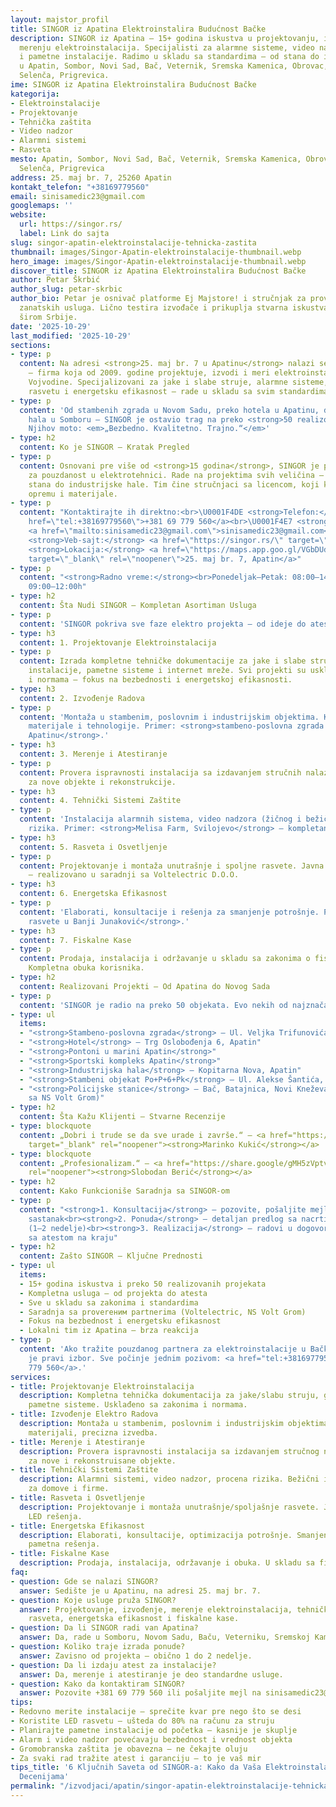```yaml
---
layout: majstor_profil
title: SINGOR iz Apatina Elektroinstalira Budućnost Bačke
description: SINGOR iz Apatina – 15+ godina iskustva u projektovanju, izvođenju i
  merenju elektroinstalacija. Specijalisti za alarmne sisteme, video nadzor, rasvetu
  i pametne instalacije. Radimo u skladu sa standardima – od stana do industrije.
  u Apatin, Sombor, Novi Sad, Bač, Veternik, Sremska Kamenica, Obrovac, Svilojevo,
  Selenča, Prigrevica.
ime: SINGOR iz Apatina Elektroinstalira Budućnost Bačke
kategorija:
- Elektroinstalacije
- Projektovanje
- Tehnička zaštita
- Video nadzor
- Alarmni sistemi
- Rasveta
mesto: Apatin, Sombor, Novi Sad, Bač, Veternik, Sremska Kamenica, Obrovac, Svilojevo,
  Selenča, Prigrevica
address: 25. maj br. 7, 25260 Apatin
kontakt_telefon: "+38169779560"
email: sinisamedic23@gmail.com
googlemaps: ''
website:
  url: https://singor.rs/
  label: Link do sajta
slug: singor-apatin-elektroinstalacije-tehnicka-zastita
thumbnail: images/Singor-Apatin-elektroinstalacije-thumbnail.webp
hero_image: images/Singor-Apatin-elektroinstalacije-thumbnail.webp
discover_title: SINGOR iz Apatina Elektroinstalira Budućnost Bačke
author: Petar Škrbić
author_slug: petar-skrbic
author_bio: Petar je osnivač platforme Ej Majstore! i stručnjak za proveru kvaliteta
  zanatskih usluga. Lično testira izvođače i prikuplja stvarna iskustva korisnika
  širom Srbije.
date: '2025-10-29'
last_modified: '2025-10-29'
sections:
- type: p
  content: Na adresi <strong>25. maj br. 7 u Apatinu</strong> nalazi se <strong>SINGOR</strong>
    – firma koja od 2009. godine projektuje, izvodi i meri elektroinstalacije širom
    Vojvodine. Specijalizovani za jake i slabe struje, alarmne sisteme, video nadzor,
    rasvetu i energetsku efikasnost – rade u skladu sa svim standardima i zakonima.
- type: p
  content: 'Od stambenih zgrada u Novom Sadu, preko hotela u Apatinu, do industrijskih
    hala u Somboru – SINGOR je ostavio trag na preko <strong>50 realizovanih projekata</strong>.
    Njihov moto: <em>„Bezbedno. Kvalitetno. Trajno.“</em>'
- type: h2
  content: Ko je SINGOR – Kratak Pregled
- type: p
  content: Osnovani pre više od <strong>15 godina</strong>, SINGOR je postao sinonim
    za pouzdanost u elektrotehnici. Rade na projektima svih veličina – od jednosobnog
    stana do industrijske hale. Tim čine stručnjaci sa licencom, koji koriste savremenu
    opremu i materijale.
- type: p
  content: "Kontaktirajte ih direktno:<br>\U0001F4DE <strong>Telefon:</strong> <a
    href=\"tel:+38169779560\">+381 69 779 560</a><br>\U0001F4E7 <strong>Email:</strong>
    <a href=\"mailto:sinisamedic23@gmail.com\">sinisamedic23@gmail.com</a><br>\U0001F310
    <strong>Veb-sajt:</strong> <a href=\"https://singor.rs/\" target=\"_blank\" rel=\"noopener\">singor.rs</a><br>\U0001F4CD
    <strong>Lokacija:</strong> <a href=\"https://maps.app.goo.gl/VGbDUdrAzDcs2SMr7\"
    target=\"_blank\" rel=\"noopener\">25. maj br. 7, Apatin</a>"
- type: p
  content: "<strong>Radno vreme:</strong><br>Ponedeljak–Petak: 08:00–14:30h<br>Subota:
    09:00–12:00h"
- type: h2
  content: Šta Nudi SINGOR – Kompletan Asortiman Usluga
- type: p
  content: 'SINGOR pokriva sve faze elektro projekta – od ideje do atesta:'
- type: h3
  content: 1. Projektovanje Elektroinstalacija
- type: p
  content: Izrada kompletne tehničke dokumentacije za jake i slabe struje, gromobranske
    instalacije, pametne sisteme i internet mreže. Svi projekti su usklađeni sa zakonima
    i normama – fokus na bezbednosti i energetskoj efikasnosti.
- type: h3
  content: 2. Izvođenje Radova
- type: p
  content: 'Montaža u stambenim, poslovnim i industrijskim objektima. Koriste savremene
    materijale i tehnologije. Primer: <strong>stambeno-poslovna zgrada Po+P+4+Pk u
    Apatinu</strong>.'
- type: h3
  content: 3. Merenje i Atestiranje
- type: p
  content: Provera ispravnosti instalacija sa izdavanjem stručnih nalaza. Obavezno
    za nove objekte i rekonstrukcije.
- type: h3
  content: 4. Tehnički Sistemi Zaštite
- type: p
  content: 'Instalacija alarmnih sistema, video nadzora (žičnog i bežičnog), procena
    rizika. Primer: <strong>Melisa Farm, Svilojevo</strong> – kompletan sistem zaštite.'
- type: h3
  content: 5. Rasveta i Osvetljenje
- type: p
  content: Projektovanje i montaža unutrašnje i spoljne rasvete. Javna rasveta u Apatinu
    – realizovano u saradnji sa Voltelectric D.O.O.
- type: h3
  content: 6. Energetska Efikasnost
- type: p
  content: 'Elaborati, konsultacije i rešenja za smanjenje potrošnje. Primer: <strong>racionalizacija
    rasvete u Banji Junaković</strong>.'
- type: h3
  content: 7. Fiskalne Kase
- type: p
  content: Prodaja, instalacija i održavanje u skladu sa zakonima o fiskalizaciji.
    Kompletna obuka korisnika.
- type: h2
  content: Realizovani Projekti – Od Apatina do Novog Sada
- type: p
  content: 'SINGOR je radio na preko 50 objekata. Evo nekih od najznačajnijih:'
- type: ul
  items:
  - "<strong>Stambeno-poslovna zgrada</strong> – Ul. Veljka Trifunovića, Apatin"
  - "<strong>Hotel</strong> – Trg Oslobođenja 6, Apatin"
  - "<strong>Pontoni u marini Apatin</strong>"
  - "<strong>Sportski kompleks Apatin</strong>"
  - "<strong>Industrijska hala</strong> – Kopitarna Nova, Apatin"
  - "<strong>Stambeni objekat Po+P+6+Pk</strong> – Ul. Alekse Šantića, Novi Sad"
  - "<strong>Policijske stanice</strong> – Bač, Batajnica, Novi Kneževac (u saradnji
    sa NS Volt Grom)"
- type: h2
  content: Šta Kažu Klijenti – Stvarne Recenzije
- type: blockquote
  content: „Dobri i trude se da sve urade i završe.“ – <a href="https://share.google/8ZH3IkrC1R5LaYmMk"
    target="_blank" rel="noopener"><strong>Marinko Kukić</strong></a>
- type: blockquote
  content: „Profesionalizam.“ – <a href="https://share.google/gMH5zVptvzkjtxlmt" target="_blank"
    rel="noopener"><strong>Slobodan Berić</strong></a>
- type: h2
  content: Kako Funkcioniše Saradnja sa SINGOR-om
- type: p
  content: "<strong>1. Konsultacija</strong> – pozovite, pošaljite mejl ili zakazujte
    sastanak<br><strong>2. Ponuda</strong> – detaljan predlog sa nacrtima i rokom
    (1–2 nedelje)<br><strong>3. Realizacija</strong> – radovi u dogovorenom roku,
    sa atestom na kraju"
- type: h2
  content: Zašto SINGOR – Ključne Prednosti
- type: ul
  items:
  - 15+ godina iskustva i preko 50 realizovanih projekata
  - Kompletna usluga – od projekta do atesta
  - Sve u skladu sa zakonima i standardima
  - Saradnja sa proverеним partnerima (Voltelectric, NS Volt Grom)
  - Fokus na bezbednost i energetsku efikasnost
  - Lokalni tim iz Apatina – brza reakcija
- type: p
  content: 'Ako tražite pouzdanog partnera za elektroinstalacije u Bačkoj – <strong>SINGOR</strong>
    je pravi izbor. Sve počinje jednim pozivom: <a href="tel:+38169779560">+381 69
    779 560</a>.'
services:
- title: Projektovanje Elektroinstalacija
  description: Kompletna tehnička dokumentacija za jake/slabu struju, gromobrane,
    pametne sisteme. Usklađeno sa zakonima i normama.
- title: Izvođenje Elektro Radova
  description: Montaža u stambenim, poslovnim i industrijskim objektima. Savremeni
    materijali, precizna izvedba.
- title: Merenje i Atestiranje
  description: Provera ispravnosti instalacija sa izdavanjem stručnog nalaza. Obavezno
    za nove i rekonstruisane objekte.
- title: Tehnički Sistemi Zaštite
  description: Alarmni sistemi, video nadzor, procena rizika. Bežični i žični sistemi
    za domove i firme.
- title: Rasveta i Osvetljenje
  description: Projektovanje i montaža unutrašnje/spoljašnje rasvete. Javna rasveta,
    LED rešenja.
- title: Energetska Efikasnost
  description: Elaborati, konsultacije, optimizacija potrošnje. Smanjenje računa kroz
    pametna rešenja.
- title: Fiskalne Kase
  description: Prodaja, instalacija, održavanje i obuka. U skladu sa fiskalizacijom.
faq:
- question: Gde se nalazi SINGOR?
  answer: Sedište je u Apatinu, na adresi 25. maj br. 7.
- question: Koje usluge pruža SINGOR?
  answer: Projektovanje, izvođenje, merenje elektroinstalacija, tehnička zaštita,
    rasveta, energetska efikasnost i fiskalne kase.
- question: Da li SINGOR radi van Apatina?
  answer: Da, rade u Somboru, Novom Sadu, Baču, Veterniku, Sremskoj Kamenici i šire.
- question: Koliko traje izrada ponude?
  answer: Zavisno od projekta – obično 1 do 2 nedelje.
- question: Da li izdaju atest za instalacije?
  answer: Da, merenje i atestiranje je deo standardne usluge.
- question: Kako da kontaktiram SINGOR?
  answer: Pozovite +381 69 779 560 ili pošaljite mejl na sinisamedic23@gmail.com.
tips:
- Redovno merite instalacije – sprečite kvar pre nego što se desi
- Koristite LED rasvetu – ušteda do 80% na računu za struju
- Planirajte pametne instalacije od početka – kasnije je skuplje
- Alarm i video nadzor povećavaju bezbednost i vrednost objekta
- Gromobranska zaštita je obavezna – ne čekajte oluju
- Za svaki rad tražite atest i garanciju – to je vaš mir
tips_title: '6 Ključnih Saveta od SINGOR-a: Kako da Vaša Elektroinstalacija Traje
  Decenijama'
permalink: "/izvodjaci/apatin/singor-apatin-elektroinstalacije-tehnicka-zastita/"
---
```

